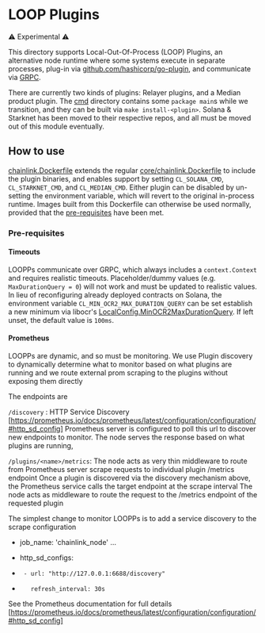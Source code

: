 # LOOP Plugins

:warning: Experimental :warning:

This directory supports Local-Out-Of-Process (LOOP) Plugins, an alternative node runtime where some systems execute in
separate processes, plug-in via [github.com/hashicorp/go-plugin](https://github.com/hashicorp/go-plugin), and
communicate via [GRPC](https://grpc.io).

There are currently two kinds of plugins: Relayer plugins, and a Median product plugin. The [cmd](cmd) directory contains
some `package main`s while we transition, and they can be built via `make install-<plugin>`. Solana & Starknet has been
moved to their respective repos, and all must be moved out of this module eventually.

## How to use

[chainlink.Dockerfile](chainlink.Dockerfile) extends the regular [core/chainlink.Dockerfile](../core/chainlink.Dockerfile)
to include the plugin binaries, and enables support by setting `CL_SOLANA_CMD`, `CL_STARKNET_CMD`, and `CL_MEDIAN_CMD`.
Either plugin can be disabled by un-setting the environment variable, which will revert to the original in-process runtime.
Images built from this Dockerfile can otherwise be used normally, provided that the [pre-requisites](#pre-requisites) have been met.

### Pre-requisites

#### Timeouts

LOOPPs communicate over GRPC, which always includes a `context.Context` and requires realistic timeouts. Placeholder/dummy
values (e.g. `MaxDurationQuery = 0`) will not work and must be updated to realistic values. In lieu of reconfiguring already
deployed contracts on Solana, the environment variable `CL_MIN_OCR2_MAX_DURATION_QUERY` can be set establish a new minimum
via libocr's [LocalConfig.MinOCR2MaxDurationQuery](https://pkg.go.dev/github.com/justefg/libocr/offchainreporting2plus/types#LocalConfig).
If left unset, the default value is `100ms`.

#### Prometheus


LOOPPs are dynamic, and so must be monitoring.
We use Plugin discovery to dynamically determine what to monitor based on what plugins are running
and we route external prom scraping to the plugins without exposing them directly

The endpoints are

`/discovery` : HTTP Service Discovery [https://prometheus.io/docs/prometheus/latest/configuration/configuration/#http_sd_config]
Prometheus server is configured to poll this url to discover new endpoints to monitor. The node serves the response based on what plugins are running,

`/plugins/<name>/metrics`: The node acts as very thin middleware to route from Prometheus server scrape requests to individual plugin /metrics endpoint
Once a plugin is discovered via the discovery mechanism above, the Prometheus service calls the target endpoint at the scrape interval
The node acts as middleware to route the request to the /metrics endpoint of the requested plugin

The simplest change to monitor LOOPPs is to add a service discovery to the scrape configuration
- job_name: 'chainlink_node'
  ...
+  http_sd_configs:
+      - url: "http://127.0.0.1:6688/discovery"
+        refresh_interval: 30s


See the Prometheus documentation for full details [https://prometheus.io/docs/prometheus/latest/configuration/configuration/#http_sd_config]